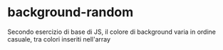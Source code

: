 # background-random
Secondo esercizio di base di JS, il colore di background varia in ordine casuale, tra colori inseriti nell'array
